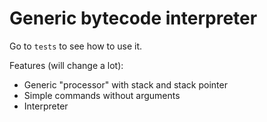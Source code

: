 # Generic bytecode interpreter

Go to `tests` to see how to use it.

Features (will change a lot):

* Generic "processor" with stack and stack pointer
* Simple commands without arguments
* Interpreter